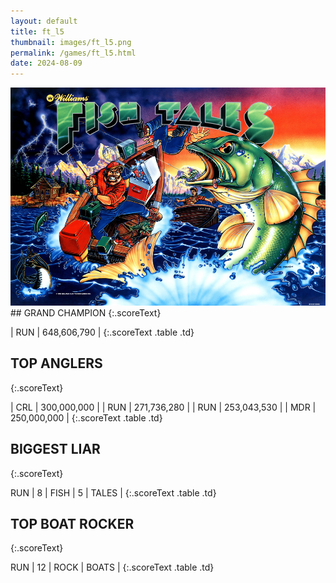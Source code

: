 ```yaml
---
layout: default
title: ft_l5
thumbnail: images/ft_l5.png
permalink: /games/ft_l5.html
date: 2024-08-09
---
```


<img src="../images/ft_l5.png" class="gameThumbnail img-fluid mx-auto align-middle">
## GRAND CHAMPION
{:.scoreText}

| RUN | 648,606,790 | 
{:.scoreText .table .td}

## TOP ANGLERS
{:.scoreText}

| CRL | 300,000,000 | 
| RUN | 271,736,280 | 
| RUN | 253,043,530 | 
| MDR | 250,000,000 | 
{:.scoreText .table .td}

## BIGGEST LIAR
{:.scoreText}

RUN
| 8 | FISH | 5 | TALES | 
{:.scoreText .table .td}

## TOP BOAT ROCKER
{:.scoreText}

RUN
| 12 | ROCK | BOATS | 
{:.scoreText .table .td}
